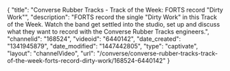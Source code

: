 {
    "title": "Converse Rubber Tracks - Track of the Week: FORTS record \"Dirty Work\"",
    "description": "FORTS record the single \"Dirty Work\" in this Track of the Week. Watch the band get settled into the studio, set up and discuss what they want to record with the Converse Rubber Tracks engineers.",
    "channelid": "168524",
    "videoid": "6440142",
    "date_created": "1341945879",
    "date_modified": "1447442805",
    "type": "captivate",
    "layout": "channelVideo",
    "url": "\/converse\/converse-rubber-tracks-track-of-the-week-forts-record-dirty-work\/168524-6440142"
}